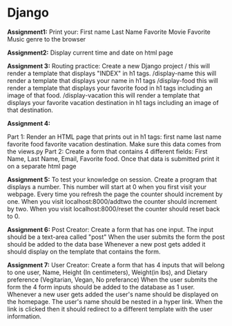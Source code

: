 # Django

**Assignment1:** 
Print your:
First name
Last Name 
Favorite Movie
Favorite Music genre
to the browser

**Assignment2:**
Display current time and date on html page

**Assignment 3:** 
Routing practice:
Create a new Django project
/ this will render a template that displays "INDEX" in h1 tags.
/display-name this will render a template that displays your name in h1 tags
/display-food this will render a template that displays your favorite food in h1 tags including an image of that food.
/display-vacation this will render a template that displays your favorite vacation destination in h1 tags including an image of that destination.

**Assignment 4:**

Part 1:
Render an HTML page that prints out in h1 tags:
first name
last name
favorite food
favorite vacation destination.
Make sure this data comes from the views.py
Part 2:
Create a form that contains 4 different fields: First Name, Last Name, Email, Favorite food.
Once that data is submitted print it on a separate html page

**Assignment 5:**
To test your knowledge on session. Create a program that displays a number.
This number will start at 0 when you first visit your webpage.
Every time you refresh the page the counter should increment by one.
When you visit localhost:8000/addtwo the counter should increment by two.
When you visit localhost:8000/reset the counter should reset back to 0.

**Assignment 6:**
Post Creator:
Create a form that has one input. The input should be a text-area called "post"
When the user submits the form the post should be added to the data base
Whenever a new post gets added it should display on the template that contains the form.

**Assignment 7:**
User Creator:
Create a form that has 4 inputs that will belong to one user, Name, Height (In centimeters), Weight(in lbs), and Dietary preference (Vegitarian, Vegan, No preferance)
When the user submits the form the 4 form inputs should be added to the database as 1 user.
Whenever a new user gets added the user's name should be displayed on the homepage.
The user's name should be nested in a hyper link.
When the link is clicked then it should redirect to a different template with the user information.


